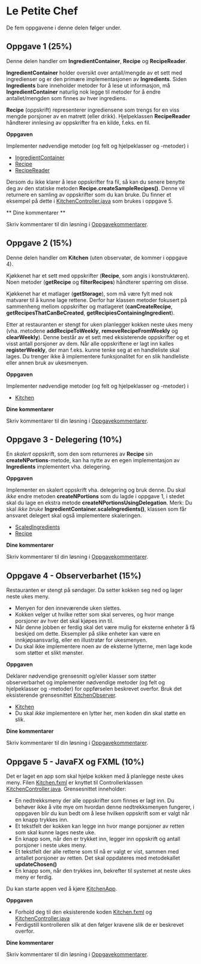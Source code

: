 # Le Petite Chef

De fem oppgavene i denne delen følger under.

## Oppgave 1 (25%)

Denne delen handler om **IngredientContainer**, **Recipe** og **RecipeReader**.

**IngredientContainer** holder oversikt over antall/mengde av et sett med ingredienser og er den primære implementasjonen av **Ingredients**. Siden **Ingredients** bare inneholder metoder for å lese ut informasjon, må **IngredientContainer** naturlig nok legge til metoder for å endre antallet/mengden som finnes av hver ingrediens.

**Recipe** (oppskrift) representerer ingrediensene som trengs for en viss mengde porsjoner av en matrett (eller drikk). Hjelpeklassen **RecipeReader** håndterer innlesing av oppskrifter fra en kilde, f.eks. en fil.

**Oppgaven**

Implementer nødvendige metoder (og felt og hjelpeklasser og -metoder) i

- [IngredientContainer](IngredientContainer.java)
- [Recipe](Recipe.java)
- [RecipeReader](RecipeReader.java)

Dersom du ikke klarer å lese oppskrifter fra fil, så kan du senere benytte deg av den statiske metoden **Recipe.createSampleRecipes()**. Denne vil returnere en samling av oppskrifter som du kan bruke. Du finner et eksempel på dette i [KitchenController.java](KitchenController.java) som brukes i oppgave 5.

** Dine kommentarer **

Skriv kommentarer til din løsning i [Oppgavekommentarer](Oppgavekommentarer.md).

## Oppgave 2 (15%)

Denne delen handler om **Kitchen** (uten observatør, de kommer i oppgave 4).

Kjøkkenet har et sett med oppskrifter (**Recipe**, som angis i konstruktøren). Noen metoder (**getRecipe** og **filterRecipes**) håndterer spørring om disse.

Kjøkkenet har et matlager (**getStorage**), som må være fylt med nok matvarer til å kunne lage rettene. Derfor har klassen metoder fokusert på sammenheng mellom oppskrifter og matlageret (**canCreateRecipe**, **getRecipesThatCanBeCreated**, **getRecipiesContainingIngredient**). 

Etter at restauranten er stengt for uken planlegger kokken neste ukes meny (vha. metodene **addRecipeToWeekly**, **removeRecipeFromWeekly** og **clearWeekly**). Denne består av et sett med eksisterende oppskrifter og et visst antall porsjoner av dem. Når alle oppskriftene er lagt inn kalles **registerWeekly**, der man f.eks. kunne tenke seg at en handleliste skal lages. Du trenger ikke å implementere funksjonalitet for en slik handleliste eller annen bruk av ukesmenyen.

**Oppgaven**

Implementer nødvendige metoder (og felt og hjelpeklasser og -metoder) i

- [Kitchen](Kitchen.java)

**Dine kommentarer**

Skriv kommentarer til din løsning i [Oppgavekommentarer](Oppgavekommentarer.md).


## Oppgave 3 - Delegering (10%)

En *skalert* oppskrift, som den som returneres av **Recipe** sin **createNPortions**-metode, kan ha nytte av en egen implementasjon av **Ingredients** implementert vha. delegering. 

**Oppgaven**

Implementer en skalert oppskrift vha. delegering og bruk denne. Du skal *ikke* endre metoden **createNPortions** som du lagde i oppgave 1, i stedet skal du lage en ekstra metode **createNPortionsUsingDelegation**. Merk: Du skal *ikke bruke* **IngredientContainer.scaleIngredients()**, klassen som får ansvaret delegert skal også implementere skaleringen.

- [ScaledIngredients](ScaledIngredients.java)
- [Recipe](Recipe.java)

**Dine kommentarer**

Skriv kommentarer til din løsning i [Oppgavekommentarer](Oppgavekommentarer.md).

## Oppgave 4 - Observerbarhet (15%)

Restauranten er stengt på søndager. Da setter kokken seg ned og lager neste ukes meny. 
- Menyen for den inneværende uken slettes. 
- Kokken velger ut hvilke retter som skal serveres, og hvor mange porsjoner av hver det skal kjøpes inn til.
- Når denne jobben er ferdig skal det være mulig for eksterne enheter å få beskjed om dette. Eksempler på slike enheter kan være en innkjøpsansvarlig, eller en illustratør for ukesmenyen.
- Du skal ikke implementere noen av de eksterne lytterne, men lage kode som støtter et slikt mønster. 

**Oppgaven**

Deklarer nødvendige grensesnitt og/eller klasser som støtter observerbarhet og implementer nødvendige metoder (og felt og hjelpeklasser og -metoder) for oppførselen beskrevet overfor. Bruk det eksisterende grensesnittet [KitchenObserver](KitchenObserver.java). 

- [Kitchen](Kitchen.java)
- Du skal *ikke* implementere en lytter her, men koden din skal støtte en slik.

**Dine kommentarer**

Skriv kommentarer til din løsning i [Oppgavekommentarer](Oppgavekommentarer.md).

## Oppgave 5 - JavaFX og FXML (10%)

Det er laget en app som skal hjelpe kokken med å planlegge neste ukes meny. Filen [Kitchen.fxml](Kitchen.fxml) er knyttet til Controllerklassen [KitchenController.java](KitchenController.java). Grensesnittet inneholder:

- En nedtrekksmeny der alle oppskrifter som finnes er lagt inn. Du behøver ikke å vite mye om hvordan denne nedtrekksmenyen fungerer, i oppgaven blir du kun bedt om å lese hvilken oppskrift som er valgt når en knapp trykkes inn.
- Et tekstfelt der kokken kan legge inn hvor mange porsjoner av retten som skal kunne lages neste uke.
- En knapp som, når den er trykket inn, legger inn oppskrift og antall porsjoner i neste ukes meny.
- Et tekstfelt der alle rettene som til nå er valgt er vist, sammen med antallet porsjoner av retten. Det skal oppdateres med metodekallet **updateChosen()**
- En knapp som, når den trykkes inn, bekrefter til systemet at neste ukes meny er ferdig. 

Du kan starte appen ved å kjøre [KitchenApp](KitchenApp.java).

**Oppgaven**
- Forhold deg til den eksisterende koden [Kitchen.fxml](Kitchen.fxml) og [KitchenController.java](KitchenController.java)
- Ferdigstill kontrolleren slik at den følger kravene slik de er beskrevet overfor.


**Dine kommentarer**

Skriv kommentarer til din løsning i [Oppgavekommentarer](Oppgavekommentarer.md).
